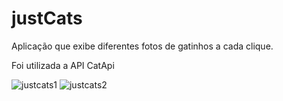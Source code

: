 # justCats
 Aplicação que exibe diferentes fotos de gatinhos a cada clique.
 
 Foi utilizada a API CatApi
 
 
![justcats1](https://user-images.githubusercontent.com/102234649/188906892-630a10ab-6423-4a07-89b5-880c534d245d.png)
![justcats2](https://user-images.githubusercontent.com/102234649/188906900-a75168c6-fcfc-4e68-bb73-e370a233d8bb.png)
